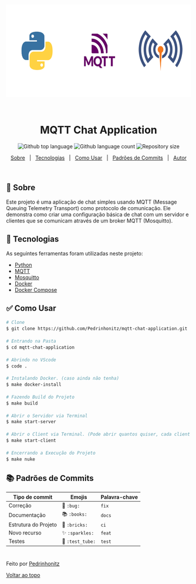 <div align="center" id="top"> 
  <img src="./img/logo.png" alt="img-logo" style="width:750px; height:250px;" />

  &#xa0;

</div>

<h1 align="center">MQTT Chat Application</h1>

<p align="center">
  <img alt="Github top language" src="https://img.shields.io/github/languages/top/Pedrinhonitz/mqtt-chat-application?color=56BEB8&logo=github">

  <img alt="Github language count" src="https://img.shields.io/github/languages/count/Pedrinhonitz/mqtt-chat-application?color=56BEB8&logo=github">

  <img alt="Repository size" src="https://img.shields.io/github/repo-size/Pedrinhonitz/mqtt-chat-application?color=56BEB8&logo=github">
</p>

<p align="center">
  <a href="#dart-sobre">Sobre</a> &#xa0; | &#xa0; 
  <a href="#rocket-tecnologias">Tecnologias</a> &#xa0; | &#xa0;
  <a href="#white_check_mark-como-usar">Como Usar</a> &#xa0; | &#xa0;
  <a href="#books-padr%C3%B5es-de-commits">Padrões de Commits</a> &#xa0; | &#xa0;
  <a href="https://github.com/Pedrinhonitz" target="_blank">Autor</a>
</p>

<br>

## :dart: Sobre ##

Este projeto é uma aplicação de chat simples usando MQTT (Message Queuing Telemetry Transport) como protocolo de comunicação. Ele demonstra como criar uma configuração básica de chat com um servidor e clientes que se comunicam através de um broker MQTT (Mosquitto).

## :rocket: Tecnologias ##

As seguintes ferramentas foram utilizadas neste projeto:

- [Python](https://www.python.org/)
- [MQTT](https://mqtt.org/)
- [Mosquitto](https://mosquitto.org/)
- [Docker](https://www.docker.com/)
- [Docker Compose](https://docs.docker.com/compose/)

## :white_check_mark: Como Usar ##
```bash
# Clone
$ git clone https://github.com/Pedrinhonitz/mqtt-chat-application.git

# Entrando na Pasta
$ cd mqtt-chat-application

# Abrindo no VScode
$ code .

# Instalando Docker. (caso ainda não tenha)
$ make docker-install

# Fazendo Build do Projeto
$ make build

# Abrir o Servidor via Terminal
$ make start-server

# Abrir o Client via Terminal. (Pode abrir quantos quiser, cada client simula 1 pessoa e 1 terminal novo)
$ make start-client

# Encerrando a Execução do Projeto
$ make nuke
```

## :books: Padrões de Commits ##

<table>
  <thead>
    <tr>
      <th>Tipo de commit</th>
      <th>Emojis</th>
      <th>Palavra-chave</th>
    </tr>
  </thead>
 <tbody>
    <tr>
      <td>Correção</td>
      <td>🐛 <code>:bug:</code></td>
      <td><code>fix</code></td>
    </tr>
    <tr>
      <td>Documentação</td>
      <td>📚 <code>:books:</code></td>
      <td><code>docs</code></td>
    </tr>
    <tr>
      <td>Estrutura do Projeto</td>
      <td>🧱 <code>:bricks:</code></td>
      <td><code>ci</code></td>
    </tr>
    <tr>
      <td>Novo recurso</td>
      <td>✨ <code>:sparkles:</code></td>
      <td><code>feat</code></td>
    </tr>
    <tr>
      <td>Testes</td>
      <td>🧪 <code>:test_tube:</code></td>
      <td><code>test</code></td>
    </tr>
  </tbody>
</table>







#
Feito por <a href="https://github.com/Pedrinhonitz" target="_blank">Pedrinhonitz</a>

<a href="#top">Voltar ao topo</a>